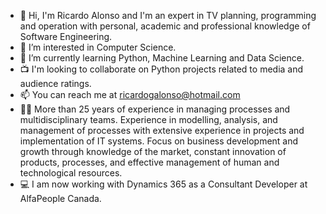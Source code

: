 - 👋 Hi, I'm Ricardo Alonso and I'm an expert in TV planning, programming and operation with personal, academic and professional knowledge of Software Engineering.
- 👀 I’m interested in Computer Science.
- 🌱 I’m currently learning Python, Machine Learning and Data Science.
- 📺 I'm looking to collaborate on Python projects related to media and audience ratings.
- 📫 You can reach me at ricardogalonso@hotmail.com
- 👨‍💼 More than 25 years of experience in managing processes and multidisciplinary teams. Experience in modelling, analysis, and management of processes with extensive experience in projects and implementation of IT systems. Focus on business development and growth through knowledge of the market, constant innovation of products, processes, and effective management of human and technological resources.
- 💻 I am now working with Dynamics 365 as a Consultant Developer at AlfaPeople Canada.
